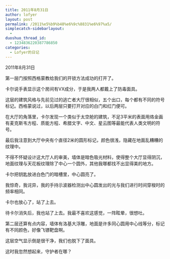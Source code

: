 ```yaml
---
title: 2011年8月31日
author: lofyer
layout: post
permalink: /2011%e5%b9%b48%e6%9c%8831%e6%97%a5/
simplecatch-sidebarlayout:
  - 
duoshuo_thread_id:
  - 1234836220387786850
categories:
  - Lofyer的日记
---
```

2011年8月31日

第一层门按照西格蒙教给我们的开锁方法成功的打开了。

卡尔说手表显示这个房间有VX成分，于是我两人都戴上了防毒面具。

这层的建筑风格与先前见过的逃亡者大厅很相似，五个出口，每个都有不同的符号标记。西格蒙说过，以后两层只要打开对应的白门和红门便可。

在大厅的角落里，卡尔发现一个类似于太空舱的建筑，不足3平米的表面用烙金画有麦克斯韦方程、质能方程、希腊文字、中文、星云图等最能代表人类文明的符号。

最后我注意到大厅中央有个直径2米的圆形标记，颜色很浅，隐藏在地面乱糟糟的纹理中。

不得不怀疑设计这大厅人的审美，墙体是暗色吸光材料，使得整个大厅显得阴沉，地面纹理与天花板纹理除了中心一个圆外，其他我哪都找不出显得美的地方。

卡尔把钥匙放进白色门的暗槽里，中心圆亮了。

我惊奇，我诧异，我的手持示波器检测出中心圆发出的光与我们进行时间穿梭时的频率相同。

卡尔也放心了，站了上去。

待卡尔消失后，我也站了上去。我最不喜欢这感觉，一阵眩晕，很想吐。

第二层还算有点内容，墙体有洛基大浮雕，地面是许多同心圆用中心线等分，标记有不同颜色，好像飞镖靶盘啊。

这层空气显示倒是很干净，我们也脱下了面具。

这时我忽然想起来，守护者在哪？